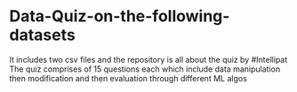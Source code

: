 # Data-Quiz-on-the-following-datasets
It includes two csv files and the repository is all about the quiz by #Intellipat
The quiz comprises of 15 questions each which include data manipulation then modification and then evaluation through different ML algos
